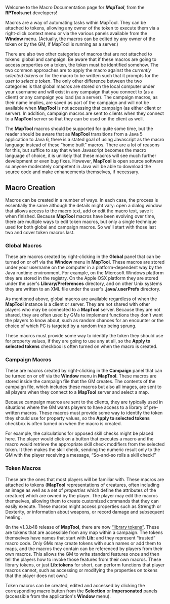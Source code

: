 Welcome to the Macro Documentation page for ***MapTool***, from the **RPTools.net** developers!

Macros are a way of automating tasks within MapTool. They can be attached to tokens, allowing any owner of the token to execute them via a right-click context menu or via the various panels available from the **Window** menu. (Actually, the macros can be edited by any owner of the token or by the GM, if MapTool is running as a server.)

There are also two other categories of macros that are not attached to tokens: global and campaign. Be aware that if these macros are going to access properties on a token, the token must be identified somehow. The two common approaches are to apply the macro against the *currently selected tokens* or for the macro to be written such that it prompts for the *user to select a token*. The only other difference between the two categories is that global macros are stored on the local computer under your username and will exist in any campaign that you connect to (as a client) or any campaign you load (as a server). The campaign macros, as their name implies, are saved as part of the campaign and will not be available when **MapTool** is not accessing that campaign (as either client or server). In addition, campaign macros are sent to clients when they connect to a **MapTool** server so that they can be used on the client as well.

The **MapTool** macros should be supported for quite some time, but the reader should be aware that as **MapTool** transitions from a Java 5 application to Java 6, there is a stated goal of using Javascript as the macro language instead of these “home built” macros. There are a lot of reasons for this, but suffice to say that when Javascript becomes the macro language of choice, it is unlikely that these macros will see much further development or even bug fixes. However, **MapTool** is open source software so anyone moderately competent in Java will be able to download the source code and make enhancements themselves, if necessary.

Macro Creation
--------------

Macros can be created in a number of ways. In each case, the process is essentially the same although the details might vary: open a dialog window that allows access to the macro text, add or edit the macro text, save it when finished. Because **MapTool** macros have been evolving over time, there are multiple ways to edit token macros, but only a single technique used for both global and campaign macros. So we'll start with those last two and cover token macros last.

### Global Macros

These are macros created by right-clicking in the **Global** panel that can be turned on or off via the **Window** menu in **MapTool**. These macros are stored under your username on the computer in a platform-dependent way by the Java runtime environment. For example, on the Microsoft Windows platform they are stored in the registry. On the Apple OSX platform they are stored under the user's **Library/Preferences** directory, and on other Unix systems they are written to an XML file under the user's **.java/.userPrefs** directory.

As mentioned above, global macros are available regardless of when the **MapTool** instance is a client or server. They are not shared with other players who may be connected to a **MapTool** server. Because they are not shared, they are often used by GMs to implement functions they don't want the players to know about, such as random chances for an encounter or the choice of which PC is targeted by a random trap being sprung.

These macros must provide some way to identify the token they should use for property values, if they are going to use any at all, so the **Apply to selected tokens** checkbox is often turned on when the macro is created.

### Campaign Macros

These are macros created by right-clicking in the **Campaign** panel that can be turned on or off via the **Window** menu in **MapTool**. These macros are stored inside the campaign file that the GM creates. The contents of the campaign file, which includes these macros but also all images, are sent to all players when they connect to a **MapTool** server and select a map.

Because campaign macros are sent to the clients, they are typically used in situations where the GM wants players to have access to a library of pre-written macros. These macros must provide some way to identify the token they should use for property values, so the **Apply to selected tokens** checkbox is often turned on when the macro is created.

For example, the calculations for opposed skill checks might be placed here. The player would click on a button that executes a macro and the macro would retrieve the appropriate skill check modifiers from the selected token. It then makes the skill check, sending the numeric result only to the GM with the player receiving a message, “So-and-so rolls a skill check!”

### Token Macros

These are the ones that most players will be familiar with. These macros are attached to tokens (**MapTool** representations of creatures, often including an image as well as a set of *properties* which define the attributes of the creature) which are owned by the player. The player may edit the macros themselves, allowing them to create customized commands that they can easily execute. These macros might access properties such as Strength or Dexterity, or information about weapons, or record damage and subsequent healing.

(In the v1.3.b48 release of **MapTool**, there are now [“library tokens”](Token:library_token "wikilink"). These are tokens that are accessible from any map within a campaign. The tokens themselves have names that start with **Lib:** and they represent “trusted” macro code. Only GMs may create tokens with such names or add them to maps, and the macros they contain can be referenced by players from their own macros. This allows the GM to write standard features once and then tell the players how to invoke those features from their own macros. These library tokens, or just **Lib:tokens** for short, can perform functions that player macros cannot, such as accessing or modifying the properties on tokens that the player does not own.)

Token macros can be created, edited and accessed by clicking the corresponding macro button from the **Selection** or **Impersonated** panels (accessible from the application's **Window** menu).
